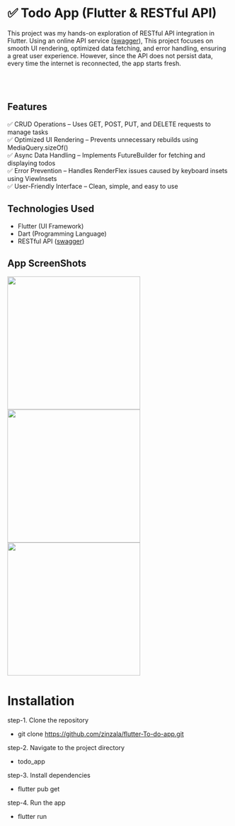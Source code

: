# ✅ Todo App (Flutter & RESTful API)
This project was my hands-on exploration of RESTful API integration in Flutter. Using an online API service ([swagger](https://api.nstack.in/swagger)),  This project focuses on smooth UI rendering, optimized data fetching, and error handling, ensuring a great user experience. However, since the API does not persist data, every time the internet is reconnected, the app starts fresh.

<br></br>
## Features
✅ CRUD Operations – Uses GET, POST, PUT, and DELETE requests to manage tasks <br>
✅ Optimized UI Rendering – Prevents unnecessary rebuilds using MediaQuery.sizeOf()<br>
✅ Async Data Handling – Implements FutureBuilder for fetching and displaying todos<br>
✅ Error Prevention – Handles RenderFlex issues caused by keyboard insets using ViewInsets<br>
✅ User-Friendly Interface – Clean, simple, and easy to use

## Technologies Used
 - Flutter (UI Framework)
 - Dart (Programming Language)
 - RESTful API ([swagger](https://api.nstack.in/swagger))

## App ScreenShots

<img src="https://github.com/user-attachments/assets/20f68155-b8ca-4251-962f-ebabd804be9b" width="300" />
<img src="https://github.com/user-attachments/assets/180ce279-37cb-44cd-a4ad-c717fcec4fac" width="300" />
<img src="https://github.com/user-attachments/assets/6d939496-88be-4741-97d7-85d95e8554f2" width="300" />

# Installation
step-1. Clone the repository
 - git clone https://github.com/zinzala/flutter-To-do-app.git

step-2. Navigate to the project directory
 - todo_app
  
step-3. Install dependencies
 - flutter pub get

step-4. Run the app
 - flutter run

